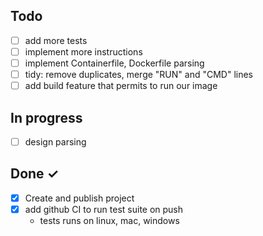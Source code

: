 ## Todo

- [ ] add more tests
- [ ] implement more instructions
- [ ] implement Containerfile, Dockerfile parsing
- [ ] tidy: remove duplicates, merge "RUN" and "CMD" lines
- [ ] add build feature that permits to run our image

## In progress

- [ ] design parsing

## Done ✓

- [x] Create and publish project
- [x] add github CI to run test suite on push
  - tests runs on linux, mac, windows





